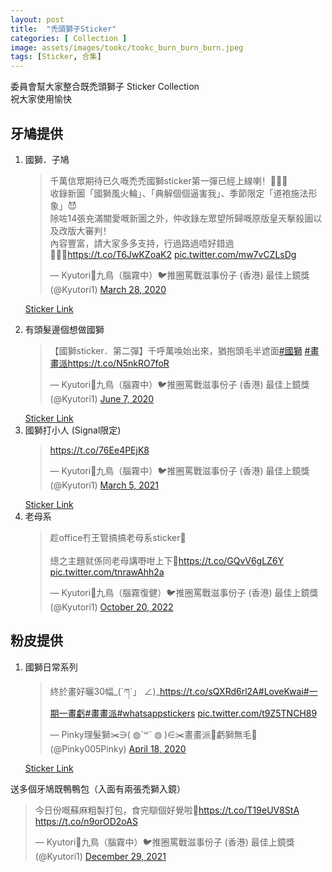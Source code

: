 ```yaml
---
layout: post
title:  "禿頭獅子Sticker"
categories: [ Collection ]
image: assets/images/tookc/tookc_burn_burn_burn.jpeg
tags: [Sticker, 合集]
---
```

委員會幫大家整合既禿頭獅子 Sticker Collection<br> 
祝大家使用愉快


## 牙鳩提供<br>
<ol>

<li>國獅．子鳩
<blockquote class="twitter-tweet"><p lang="zh" dir="ltr">千萬信眾期待已久嘅禿禿國獅sticker第一彈已經上線喇！🎉🎉🎉<br>收錄新圖「國獅風火輪」、「典解個個逼害我」、季節限定「道袍施法形象」😈<br>除咗14張充滿關愛嘅新圖之外，仲收錄左眾望所歸嘅原版皇天擊殺圖以及改版大審判！<br>內容豐富，請大家多多支持，行過路過唔好錯過🙇🏿‍♀️<a href="https://t.co/T6JwKZoaK2">https://t.co/T6JwKZoaK2</a> <a href="https://t.co/mw7vCZLsDg">pic.twitter.com/mw7vCZLsDg</a></p>&mdash; Kyutori🔸九鳥（腦霧中）🐦推圈罵戰滋事份子 (香港) 最佳上鏡獎 (@Kyutori1) <a href="https://twitter.com/Kyutori1/status/1243888363049910273?ref_src=twsrc%5Etfw">March 28, 2020</a></blockquote> <script async src="https://platform.twitter.com/widgets.js" charset="utf-8"></script>

<a href="https://whatsticker.online/p/272355iXAFFrt/HK/zh">Sticker Link</a>
</li>

<li>有頭髮邊個想做國獅<br>
<blockquote class="twitter-tweet"><p lang="zh" dir="ltr">【國獅sticker．第二彈】千呼萬喚始出來，猶抱頭毛半遮面<a href="https://twitter.com/hashtag/%E5%9C%8B%E7%8D%85?src=hash&amp;ref_src=twsrc%5Etfw">#國獅</a> <a href="https://twitter.com/hashtag/%E7%95%AB%E7%95%AB%E6%B4%BE?src=hash&amp;ref_src=twsrc%5Etfw">#畫畫派</a><a href="https://t.co/N5nkRO7foR">https://t.co/N5nkRO7foR</a></p>&mdash; Kyutori🔸九鳥（腦霧中）🐦推圈罵戰滋事份子 (香港) 最佳上鏡獎 (@Kyutori1) <a href="https://twitter.com/Kyutori1/status/1269527413790093313?ref_src=twsrc%5Etfw">June 7, 2020</a></blockquote> <script async src="https://platform.twitter.com/widgets.js" charset="utf-8"></script>
<a href="https://whatsticker.online/p/291742s722KC1/HK/zh">Sticker Link</a>
</li>


<li>國獅打小人 (Signal限定)
<blockquote class="twitter-tweet"><p lang="qme" dir="ltr"><a href="https://t.co/76Ee4PEjK8">https://t.co/76Ee4PEjK8</a></p>&mdash; Kyutori🔸九鳥（腦霧中）🐦推圈罵戰滋事份子 (香港) 最佳上鏡獎 (@Kyutori1) <a href="https://twitter.com/Kyutori1/status/1367719797388021762?ref_src=twsrc%5Etfw">March 5, 2021</a></blockquote> <script async src="https://platform.twitter.com/widgets.js" charset="utf-8"></script>
<a href="https://signal.art/addstickers/#pack_id=e02a7ca1b0a22e7fcb288faffa77b961&pack_key=feeaf7f3ba5cb6bac0d2587346a2f81adfe9cf98563f5b68bb7ecee32769df97">Sticker Link</a>

</li>

<li>老母系<br>
<blockquote class="twitter-tweet"><p lang="zh" dir="ltr">趁office冇王管搞搞老母系sticker🤪<br><br>總之主題就係同老母講嘢咁上下🤪<a href="https://t.co/GQvV6gLZ6Y">https://t.co/GQvV6gLZ6Y</a> <a href="https://t.co/tnrawAhh2a">pic.twitter.com/tnrawAhh2a</a></p>&mdash; Kyutori🔸九鳥（腦霧復健）🐦推圈罵戰滋事份子 (香港) 最佳上鏡獎 (@Kyutori1) <a href="https://twitter.com/Kyutori1/status/1583027791167377408?ref_src=twsrc%5Etfw">October 20, 2022</a></blockquote> <script async src="https://platform.twitter.com/widgets.js" charset="utf-8"></script>
</li>
</ol>

## 粉皮提供
<ol>
<li>國獅日常系列
<blockquote class="twitter-tweet"><p lang="zh" dir="ltr">終於畫好曬30幅_(´ཀ`」 ∠)_<a href="https://t.co/sQXRd6rl2A">https://t.co/sQXRd6rl2A</a><a href="https://twitter.com/hashtag/LoveKwai?src=hash&amp;ref_src=twsrc%5Etfw">#LoveKwai</a><a href="https://twitter.com/hashtag/%E4%B8%80%E6%9C%9F%E4%B8%80%E7%95%AB%E8%99%A7?src=hash&amp;ref_src=twsrc%5Etfw">#一期一畫虧</a><a href="https://twitter.com/hashtag/%E7%95%AB%E7%95%AB%E6%B4%BE?src=hash&amp;ref_src=twsrc%5Etfw">#畫畫派</a><a href="https://twitter.com/hashtag/whatsappstickers?src=hash&amp;ref_src=twsrc%5Etfw">#whatsappstickers</a> <a href="https://t.co/t9Z5TNCH89">pic.twitter.com/t9Z5TNCH89</a></p>&mdash; Pinky理髮獅✂️∋( ◍´꒳` ◍ )∈✂️畫畫派🎨虧獅無毛🦁 (@Pinky005Pinky) <a href="https://twitter.com/Pinky005Pinky/status/1251437033156833284?ref_src=twsrc%5Etfw">April 18, 2020</a></blockquote> <script async src="https://platform.twitter.com/widgets.js" charset="utf-8"></script>
<a href="https://whatsticker.online/p/278795CVY8GmM/HK/zh">Sticker Link</a>

</li>
</ol>


送多個牙鳩既鴨鴨包（入面有兩張禿獅入鏡）
<blockquote class="twitter-tweet"><p lang="zh" dir="ltr">今日份嘅蘇麻粗製打包，食完瞓個好覺啦🥴<a href="https://t.co/T19eUV8StA">https://t.co/T19eUV8StA</a> <a href="https://t.co/n9orOD2oAS">https://t.co/n9orOD2oAS</a></p>&mdash; Kyutori🔸九鳥（腦霧中）🐦推圈罵戰滋事份子 (香港) 最佳上鏡獎 (@Kyutori1) <a href="https://twitter.com/Kyutori1/status/1476203531811971074?ref_src=twsrc%5Etfw">December 29, 2021</a></blockquote> <script async src="https://platform.twitter.com/widgets.js" charset="utf-8"></script>